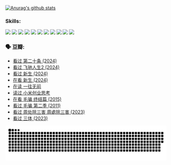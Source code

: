 
[![Anurag's github stats](https://github-readme-stats.vercel.app/api?username=w940853815)](https://github.com/anuraghazra/github-readme-stats)

### Skills:

<code><img height="32" src="https://cdn.jsdelivr.net/npm/simple-icons@v5/icons/python.svg"></code>
<code><img height="32" src="https://cdn.jsdelivr.net/npm/simple-icons@v5/icons/javascript.svg"></code>
<code><img height="32" src="https://cdn.jsdelivr.net/npm/simple-icons@v5/icons/django.svg"></code>
<code><img height="32" src="https://cdn.jsdelivr.net/npm/simple-icons@v5/icons/flask.svg"></code>
<code><img height="32" src="https://cdn.jsdelivr.net/npm/simple-icons@v5/icons/vuetify.svg"></code>
<code><img height="32" src="https://cdn.jsdelivr.net/npm/simple-icons@v5/icons/git.svg"></code>
<code><img height="32" src="https://cdn.jsdelivr.net/npm/simple-icons@v5/icons/docker.svg"></code>
<code><img height="32" src="https://cdn.jsdelivr.net/npm/simple-icons@v5/icons/postgresql.svg"></code>
<code><img height="32" src="https://cdn.jsdelivr.net/npm/simple-icons@v5/icons/elasticsearch.svg"></code>
<code><img height="32" src="https://cdn.jsdelivr.net/npm/simple-icons@v5/icons/macos.svg"></code>
<code><img height="32" src="https://cdn.jsdelivr.net/npm/simple-icons@v5/icons/linux.svg"></code>

### 🗣 豆瓣:

<!-- DOUBAN-ACTIVITIES:START -->
- [看过 第二十条‎ (2024)](https://www.douban.com/people/136069238/status/4618624208/?_i=16732679)
- [看过 飞驰人生2‎ (2024)](https://www.douban.com/people/136069238/status/4616048805/?_i=16732679)
- [看过 新生‎ (2024)](https://www.douban.com/people/136069238/status/4612373431/?_i=16732679)
- [在看 新生‎ (2024)](https://www.douban.com/people/136069238/status/4607441062/?_i=16732679)
- [在读 一往无前](https://www.douban.com/people/136069238/status/4590507310/?_i=16732679)
- [读过 小米创业思考](https://www.douban.com/people/136069238/status/4590506983/?_i=16732679)
- [在看 毛骗 终结篇‎ (2015)](https://www.douban.com/people/136069238/status/4581971924/?_i=16732679)
- [看过 毛骗 第二季‎ (2011)](https://www.douban.com/people/136069238/status/4581971810/?_i=16732679)
- [看过 周处除三害 周處除三害‎ (2023)](https://www.douban.com/people/136069238/status/4575646701/?_i=16732679)
- [看过 三体‎ (2023)](https://www.douban.com/people/136069238/status/4574263039/?_i=16732679)
<!-- DOUBAN-ACTIVITIES:END -->


![Snake animation](https://raw.githubusercontent.com/w940853815/w940853815/output/github-contribution-grid-snake.svg)

<!--
**w940853815/w940853815** is a ✨ _special_ ✨ repository because its `README.md` (this file) appears on your GitHub profile.

Here are some ideas to get you started:

- 🔭 I’m currently working on ...
- 🌱 I’m currently learning ...
- 👯 I’m looking to collaborate on ...
- 🤔 I’m looking for help with ...
- 💬 Ask me about ...
- 📫 How to reach me: ...
- 😄 Pronouns: ...
- ⚡ Fun fact: ...
-->
